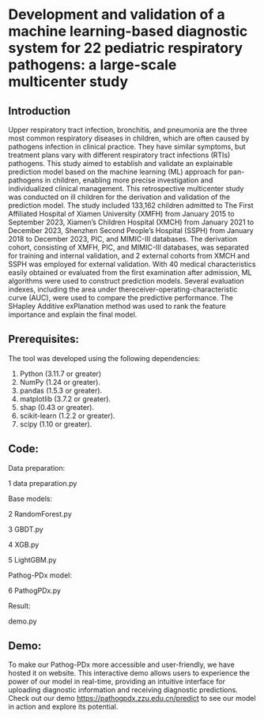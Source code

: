 # Development and validation of a machine learning-based diagnostic system for 22 pediatric respiratory pathogens: a large-scale multicenter study

## Introduction

Upper respiratory tract infection, bronchitis, and pneumonia are the three most common respiratory diseases in children, which are often caused by pathogens infection in clinical practice. They have similar symptoms, but treatment plans vary with different respiratory tract infections (RTIs) pathogens. This study aimed to establish and validate an explainable prediction model based on the machine learning (ML) approach for pan-pathogens in children, enabling more precise investigation and individualized clinical management.
This retrospective multicenter study was conducted on ill children for the derivation and validation of the prediction model. The study included 133,162 children admitted to The First Affiliated Hospital of Xiamen University (XMFH) from January 2015 to September 2023, Xiamen’s Children Hospital (XMCH) from January 2021 to December 2023, Shenzhen Second People’s Hospital (SSPH) from January 2018 to December 2023, PIC, and MIMIC-III databases. The derivation cohort, consisting of XMFH, PIC, and MIMIC-III databases, was separated for training and internal validation, and 2 external cohorts from XMCH and SSPH was employed for external validation. With 40 medical characteristics easily obtained or evaluated from the first examination after admission, ML algorithms were used to construct prediction models. Several evaluation indexes, including the area under thereceiver-operating-characteristic curve (AUC), were used to compare the predictive performance. The SHapley Additive exPlanation method was used to rank the feature importance and explain the final model.


## Prerequisites:

The tool was developed using the following dependencies:

1. Python (3.11.7 or greater)
2. NumPy (1.24 or greater).
3. pandas (1.5.3 or greater).
4. matplotlib (3.7.2 or greater).
5. shap (0.43 or greater).
6. scikit-learn (1.2.2 or greater).
7. scipy (1.10 or greater).

## Code:

Data preparation:

1 data preparation.py

Base models:

2 RandomForest.py

3 GBDT.py

4 XGB.py

5 LightGBM.py

Pathog-PDx model:

6 PathogPDx.py

Result:

demo.py

## Demo:

To make our Pathog-PDx more accessible and user-friendly, we have hosted it on website. This interactive demo allows users to experience the power of our model in real-time, providing an intuitive interface for uploading diagnostic information and receiving diagnostic predictions. Check out our demo https://pathogpdx.zzu.edu.cn/predict to see our model in action and explore its potential.
